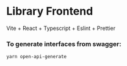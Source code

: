 # Library Frontend

Vite + React + Typescript + Eslint + Prettier

### To generate interfaces from swagger:

```bash
yarn open-api-generate
```
